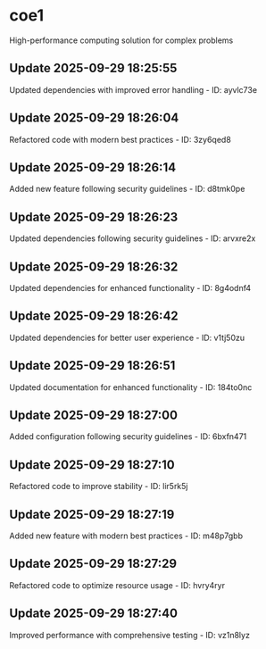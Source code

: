 # coe1
High-performance computing solution for complex problems

## Update 2025-09-29 18:25:55
Updated dependencies with improved error handling - ID: ayvlc73e


## Update 2025-09-29 18:26:04
Refactored code with modern best practices - ID: 3zy6qed8


## Update 2025-09-29 18:26:14
Added new feature following security guidelines - ID: d8tmk0pe


## Update 2025-09-29 18:26:23
Updated dependencies following security guidelines - ID: arvxre2x


## Update 2025-09-29 18:26:32
Updated dependencies for enhanced functionality - ID: 8g4odnf4


## Update 2025-09-29 18:26:42
Updated dependencies for better user experience - ID: v1tj50zu


## Update 2025-09-29 18:26:51
Updated documentation for enhanced functionality - ID: 184to0nc


## Update 2025-09-29 18:27:00
Added configuration following security guidelines - ID: 6bxfn471


## Update 2025-09-29 18:27:10
Refactored code to improve stability - ID: lir5rk5j


## Update 2025-09-29 18:27:19
Added new feature with modern best practices - ID: m48p7gbb


## Update 2025-09-29 18:27:29
Refactored code to optimize resource usage - ID: hvry4ryr


## Update 2025-09-29 18:27:40
Improved performance with comprehensive testing - ID: vz1n8lyz

